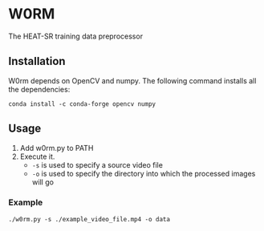 # W0RM
The HEAT-SR training data preprocessor

## Installation
W0rm depends on OpenCV and numpy.
The following command installs all the dependencies:
```
conda install -c conda-forge opencv numpy
```

## Usage
1. Add w0rm.py to PATH
2. Execute it.
    - `-s` is used to specify a source video file
    - `-o` is used to specify the directory into which the processed images will go

### Example
```
./w0rm.py -s ./example_video_file.mp4 -o data
```
